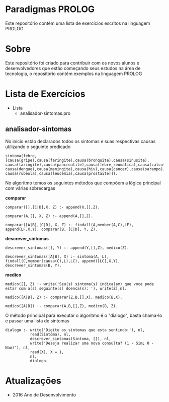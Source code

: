 # Paradigmas PROLOG
Este repositório contém uma lista de exercícios escritos na linguagem PROLOG

# Sobre
Este repositório foi criado para contribuir com os novos alunos e desenvolvedores que estão começando seus estudos na área de tecnologia, o repositório contém exemplos na linguagem PROLOG

# Lista de Exercícios

  - Lista
    - analisador-sintomas.pro
	
## analisador-sintomas
No início estão declarados todos os sintomas e suas respectivas causas utilizando o seguinte predicado

	sintoma(febre,[causa(gripe),causa(faringite),causa(bronquite),causa(sinusite),
	causa(laringite),causa(pancreatite),causa(febre_reumatica),causa(calculos_renais),
	causa(dengue),causa(meningite),causa(hiv),causa(cancer),causa(sarampo),
	causa(rubeola),causa(leucemia),causa(prostaite)]).

No algoritmo temos os seguintes métodos que compõem a lógica principal com várias sobrecargas

**comparar**

	comparar([],[C|D],X, Z) :- append(X,[],Z).
	
	comparar(A,[], X, Z) :- append(A,[],Z).  
	
	comparar([A|B],[C|D], X, Z) :- findall(A,member(A,C),LF), append(LF,X,Y), comparar(B, [C|D], Y, Z).
  
**descrever_sintomas**

	descrever_sintomas([], Y) :- append(Y,[],Z), medico(Z).
	
	descrever_sintomas([A|B], X) :-	sintoma(A, L), findall(C,member(causa(C),L),LC), append([LC],X,Y), descrever_sintomas(B, Y).

**medico**

	medico([], Z) :- write('Seu(s) sintoma(s) indica(am) que voce pode estar com a(s) seguinte(s) doenca(s): '), write(Z),nl.

	medico([A|B], Z) :- comparar(Z,B,[],X),	medico(B,X).

	medico([A|B]) :- comparar(A,B,[],Z), medico(B, Z).

O método principal para executar o algoritmo é o "dialogo", basta chama-lo e passar uma lista de sintomas

	dialogo :- write('Digite os sintomas que esta sentindo:'), nl,
			   read(Sintoma), nl,           
			   descrever_sintomas(Sintoma, []), nl,
			   write('Deseja realizar uma nova consulta? (1 - Sim; 0 - Nao)'), nl,
			   read(X), X = 1,
			   nl, 
			   dialogo.


# Atualizações
- 2016 Ano de Desenvolvimento
